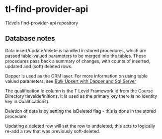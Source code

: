 # tl-find-provider-api
Tlevels find-provider-api repository

## Database notes

Data insert/update/delete is handled in stored procedures, which are passed table-valued parameters 
to be merged into the tables. 
These procedures pass back a summary of changes, with counts of inserted, updated and (soft) deleted rows.

Dapper is used as the ORM layer. For more information on using table valued parameters, see [Bulk Upsert with Dapper and Sql Server](https://blog.schroederspace.com/tumbleweed-technology/bulk-upsert-with-dapper-and-sql-server)

The qualification Id column is the T Level Framework id from the Course Directory tleveldefinitions. 
It is used as the primary key there is no identity key in Qualifications).

Deletion of data is by setting the IsDeleted flag - this is done in the stored procedure.

Updating a deleted row will set the row to undeleted; this acts to logically re-add a row that was previously soft-deleted.


